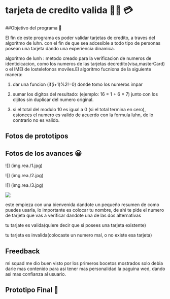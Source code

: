 # tarjeta de credito valida :technologist: 	:credit_card:

##Objetivo del programa :pencil:


 El fin de este programa es poder validar tarjetas de credito, a traves del algoritmo de luhn. con el fin de que sea adcesible a todo tipo de personas posean una tarjeta dando una experiencia dinamica.

 algoritmo de lunh : metodo creado para la verificacion de numeros de identicicacion, como los numeros de las tarjetas decredito(visa,masterCard) o el IMEI de lostelefonos moviles.El algoritmo fucniona de la siguiente manera:


 1. dar una funcion (if(i+1)%2!=0) donde tomo los numeros impar 

 2. sumar los digitos del resultado: (ejemplo: 16 = 1 + 6 = 7) junto con los dijitos sin duplicar del numero original.

 3. si el total del modulo 10 es igual a 0 (si el total termina en cero), estonces el numero es valido de acuerdo con la formula luhn, de lo contrario no es valido.

 ## Fotos de prototipos 

 ## Fotos de los avances :grinning:

![] (img.rea./1.jpg)

![] (img.rea./2.jpg)

![] (img.rea./3.jpg)

![](img.rea./4.jpg)



este empieza con una bienvenida dandote un pequeño resumen de como puedes usarla, lo importante es colocar tu nombre, de ahi te pide el numero de tarjeta que vas a verificar dandote una de las dos alternativas 

tu tarjate es valida(quiere decir que si posees una tarjeta existente)

tu tarjeta es invalida(colocaste un numero mal, o no existe esa tarjeta) 


## Freedback 

mi squad me dio buen visto por los primeros bocetos mostrados solo debia darle mas contenido para asi tener mas personalidad la paguina wed, dando asi mas confianza al usuario.

## Prototipo Final :champagne:
